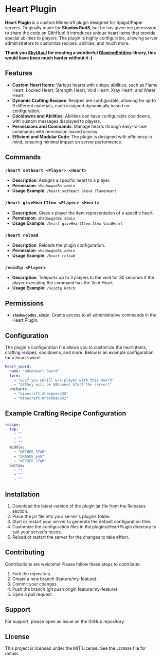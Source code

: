 # Heart Plugin

**Heart Plugin** is a custom Minecraft plugin designed for Spigot/Paper servers. Originally made for **ShadowGod8**, but he has given me permission to share the code on GithHub! It introduces unique heart items that provide special abilities to players. The plugin is highly configurable, allowing server administrators to customize recipes, abilities, and much more.

**Thank you [SkytAsul](https://github.com/SkytAsul) for creating a wonderful [GlowingEntities](https://github.com/SkytAsul/GlowingEntities) library, this would have been much harder without it :)**

## Features

- **Custom Heart Items**: Various hearts with unique abilities, such as Flame Heart, Locked Heart, Strength Heart, Void Heart, Xray Heart, and Water Heart.
- **Dynamic Crafting Recipes**: Recipes are configurable, allowing for up to 9 different materials, each assigned dynamically based on configuration.
- **Cooldowns and Abilities**: Abilities can have configurable cooldowns, with custom messages displayed to players.
- **Permissions and Commands**: Manage hearts through easy-to-use commands with permission-based access.
- **Efficient and Modular Code**: The plugin is designed with efficiency in mind, ensuring minimal impact on server performance.

## Commands

### `/heart setheart <Player> <Heart>`
- **Description**: Assigns a specific heart to a player.
- **Permission**: `shadowgod8s.admin`
- **Usage Example**: `/heart setheart Steve FlameHeart`

### `/heart giveHeartItem <Player> <Heart>`
- **Description**: Gives a player the item representation of a specific heart.
- **Permission**: `shadowgod8s.admin`
- **Usage Example**: `/heart giveHeartItem Alex VoidHeart`

### `/heart reload`
- **Description**: Reloads the plugin configuration.
- **Permission**: `shadowgod8s.admin`
- **Usage Example**: `/heart reload`

### `/voidtp <Player>`
- **Description**: Teleports up to 3 players to the void for 30 seconds if the player executing the command has the Void Heart.
- **Usage Example**: `/voidtp Notch`

## Permissions

- **`shadowgod8s.admin`**: Grants access to all administrative commands in the Heart Plugin.

## Configuration

The plugin's configuration file allows you to customize the heart items, crafting recipes, cooldowns, and more. Below is an example configuration for a heart sword:

```yaml
heart_sword:
  name: "&0&bHeart Sword" 
  lore: 
    - "&7If you &8kill &7a player with this sword"
    - "&7they will be &8banned &7off the server!"
  enchants: 
    - "minecraft:Sharpness@5"
    - "minecraft:Knockback@2"
```

## Example Crafting Recipe Configuration
```yaml
recipe:
  top:
    - ""
    - ""
    - ""
  middle:
    - "NETHER_STAR"
    - "DRAGON_EGG"
    - "NETHER_STAR"
  bottom:
    - ""
    - ""
    - ""
```

## Installation
1. Download the latest version of the plugin jar file from the Releases section.
2. Place the jar file into your server's plugins folder.
3. Start or restart your server to generate the default configuration files.
4. Customize the configuration files in the plugins/HeartPlugin directory to suit your server's needs.
5. Reload or restart the server for the changes to take effect.

## Contributing
Contributions are welcome! Please follow these steps to contribute:
1. Fork the repository.
2. Create a new branch (feature/my-feature).
3. Commit your changes.
4. Push the branch (git push origin feature/my-feature).
5. Open a pull request.

## Support
For support, please open an issue on the GitHub repository.

## License
This project is licensed under the MIT License. See the `LICENSE` file for details.